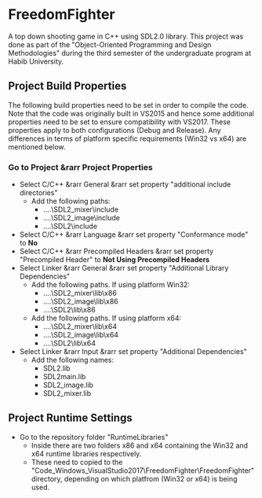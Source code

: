 # FreedomFighter
A top down shooting game in C++ using SDL2.0 library. This project was done as part of the "Object-Oriented Programming and Design Methodologies" during the third semester of the undergraduate program at Habib University.

## Project Build Properties
The following build properties need to be set in order to compile the code. Note that the code was originally built in VS2015 and hence some additional properties need to be set to ensure compatibility with VS2017. These properties apply to both configurations (Debug and Release). Any differences in terms of platform specific requirements (Win32 vs x64) are mentioned below.

### Go to Project &rarr Project Properties
* Select C/C++ &rarr General &rarr set property "additional include directories"
  * Add the following paths:
    * ..\..\SDL2_mixer\include
    * ..\..\SDL2_image\include
    * ..\..\SDL2\include
* Select C/C++ &rarr Language &rarr set property "Conformance mode" to **No**
* Select C/C++ &rarr Precompiled Headers &rarr set property "Precompiled Header" to **Not Using Precompiled Headers**
* Select Linker &rarr General &rarr set property "Additional Library Dependencies"
  * Add the following paths. If using platform Win32:
    * ..\..\SDL2_mixer\lib\x86
    * ..\..\SDL2_image\lib\x86
    * ..\..\SDL2\lib\x86
  * Add the following paths. If using platform x64:
    * ..\..\SDL2_mixer\lib\x64
    * ..\..\SDL2_image\lib\x64
    * ..\..\SDL2\lib\x64
* Select Linker &rarr Input &rarr set property "Additional Dependencies"
  * Add the following names:
    * SDL2.lib
    * SDL2main.lib
    * SDL2_image.lib
    * SDL2_mixer.lib

## Project Runtime Settings
* Go to the repository folder "RuntimeLibraries"
  * Inside there are two folders x86 and x64 containing the Win32 and x64 runtime libraries respectively.
  * These need to copied to the "Code_Windows_VisualStudio2017\FreedomFighter\FreedomFighter" directory, depending on which platfrom (Win32 or x64) is being used.
